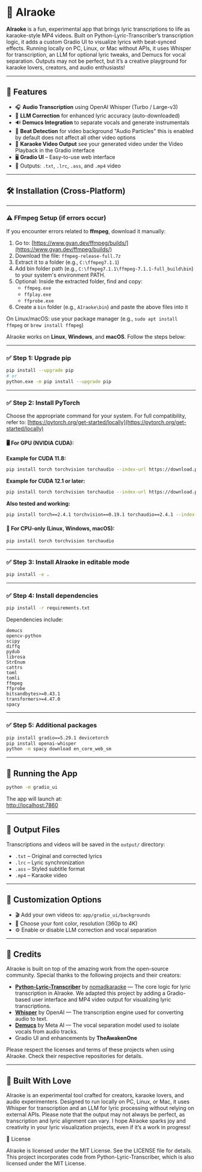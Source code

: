 # 🎤 AIraoke

**AIraoke** is a fun, experimental app that brings lyric transcriptions to life as karaoke-style MP4 videos. Built on Python-Lyric-Transcriber’s transcription logic, it adds a custom Gradio UI to visualize lyrics with beat-synced effects. Running locally on PC, Linux, or Mac without APIs, it uses Whisper for transcription, an LLM for optional lyric tweaks, and Demucs for vocal separation. Outputs may not be perfect, but it’s a creative playground for karaoke lovers, creators, and audio enthusiasts!

---

## 🚀 Features

- 🎧 **Audio Transcription** using OpenAI Whisper (Turbo / Large-v3)
- 🧠 **LLM Correction** for enhanced lyric accuracy (auto-downloaded)
- 🔊 **Demucs Integration** to separate vocals and generate instrumentals
- 🕺 **Beat Detection** for video background "Audio Particles" this is enabled by default does not affect all other video options
- 🎥 **Karaoke Video Output** see your generated video under the Video Playback in the Gradio interface
- 🖥️ **Gradio UI** – Easy-to-use web interface
- 📂 Outputs: `.txt`, `.lrc`, `.ass`, and `.mp4` video

---

## 🛠️ Installation (Cross-Platform)

---

### ⚠️ FFmpeg Setup (if errors occur)

If you encounter errors related to **ffmpeg**, download it manually:

1. Go to: [https://www.gyan.dev/ffmpeg/builds/](https://www.gyan.dev/ffmpeg/builds/)
2. Download the file: `ffmpeg-release-full.7z`
3. Extract it to a folder (e.g., `C:\ffmpeg7.1.1`)
4. Add bin folder path (e.g., `C:\ffmpeg7.1.1\ffmpeg-7.1.1-full_build\bin`) to your system's environment PATH.
5. Optional: Inside the extracted folder, find and copy:
   - `ffmpeg.exe`
   - `ffplay.exe`
   - `ffprobe.exe`
6. Create a `bin` folder (e.g., `AIraoke\bin`) and paste the above files into it

On Linux/macOS: use your package manager (e.g., `sudo apt install ffmpeg` or `brew install ffmpeg`)


AIraoke works on **Linux**, **Windows**, and **macOS**. Follow the steps below:

---

### ✅ Step 1: Upgrade pip

```bash
pip install --upgrade pip
# or
python.exe -m pip install --upgrade pip
```

---

### ✅ Step 2: Install PyTorch

Choose the appropriate command for your system. For full compatibility, refer to: [https://pytorch.org/get-started/locally](https://pytorch.org/get-started/locally)

#### 🖥️ For GPU (NVIDIA CUDA):

**Example for CUDA 11.8:**
```bash
pip install torch torchvision torchaudio --index-url https://download.pytorch.org/whl/cu118
```

**Example for CUDA 12.1 or later:**
```bash
pip install torch torchvision torchaudio --index-url https://download.pytorch.org/whl/cu121
```

**Also tested and working:**
```bash
pip install torch==2.4.1 torchvision==0.19.1 torchaudio==2.4.1 --index-url https://download.pytorch.org/whl/cu118
```

#### 🧠 For CPU-only (Linux, Windows, macOS):

```bash
pip install torch torchvision torchaudio
```

---

### ✅ Step 3: Install AIraoke in editable mode

```bash
pip install -e .
```

---

### ✅ Step 4: Install dependencies

```bash
pip install -r requirements.txt
```

Dependencies include:

```
demucs
opencv-python
scipy
diffq
pydub
librosa
StrEnum
cattrs
toml
tomli
ffmpeg
ffprobe
bitsandbytes>=0.43.1
transformers>=4.47.0
spacy
```

---

### ✅ Step 5: Additional packages

```bash
pip install gradio==5.29.1 devicetorch
pip install openai-whisper
python -m spacy download en_core_web_sm
```

---

## 🧪 Running the App

```bash
python -m gradio_ui
```

The app will launch at:  
[http://localhost:7860](http://localhost:7860)

---

## 📂 Output Files

Transcriptions and videos will be saved in the `output/` directory:

- `.txt` – Original and corrected lyrics
- `.lrc` – Lyric synchronization
- `.ass` – Styled subtitle format
- `.mp4` – Karaoke video 

---

## 🎨 Customization Options

- 🎬 Add your own videos to: `app/gradio_ui/backgrounds`
- 🎨 Choose your font color, resolution (360p to 4K)
- ⚙️ Enable or disable LLM correction and vocal separation

---

## 🙌 Credits

AIraoke is built on top of the amazing work from the open-source community. Special thanks to the following projects and their creators:

- **[Python-Lyric-Transcriber](https://github.com/nomadkaraoke/python-lyrics-transcriber)** by [nomadkaraoke](https://github.com/nomadkaraoke) — The core logic for lyric transcription in AIraoke. We adapted this project by adding a Gradio-based user interface and MP4 video output for visualizing lyric transcriptions.
- **[Whisper](https://github.com/openai/whisper)** by OpenAI — The transcription engine used for converting audio to text.
- **[Demucs](https://github.com/facebookresearch/demucs)** by Meta AI — The vocal separation model used to isolate vocals from audio tracks.
- Gradio UI and enhancements by **TheAwakenOne**

Please respect the licenses and terms of these projects when using AIraoke. Check their respective repositories for details.

---

## 🧠 Built With Love

AIraoke is an experimental tool crafted for creators, karaoke lovers, and audio experimenters. Designed to run locally on PC, Linux, or Mac, it uses Whisper for transcription and an LLM for lyric processing without relying on external APIs. Please note that the output may not always be perfect, as transcription and lyric alignment can vary. I hope AIraoke sparks joy and creativity in your lyric visualization projects, even if it’s a work in progress!

📎 License

AIraoke is licensed under the MIT License. See the LICENSE file for details. This project incorporates code from Python-Lyric-Transcriber, which is also licensed under the MIT License.
